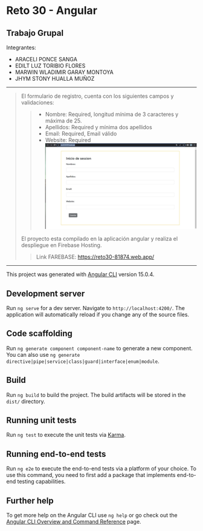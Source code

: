 # Reto 30 - Angular
## Trabajo Grupal
Integrantes:
- ARACELI PONCE SANGA
- EDILT LUZ TORIBIO FLORES
- MARWIN WLADIMIR GARAY MONTOYA
- JHYM STONY HUALLA MUÑOZ
* * *
> El formulario de registro, cuenta con los siguientes campos y validaciones:
>> - Nombre: Required, longitud mínima de 3 caracteres y máxima de 25.
>> - Apellidos: Required y mínima dos apellidos
>> - Email: Required, Email válido
>> - Website: Required
![image](https://github.com/Gyvoem/Reto30-Angular/blob/master/src/assets/RETO30.jpg)
>
> El proyecto esta compilado en la aplicación angular y realiza el despliegue en Firebase Hosting.
>
>> Link FAREBASE: https://reto30-81874.web.app/
> 
* * *

This project was generated with [Angular CLI](https://github.com/angular/angular-cli) version 15.0.4.

## Development server

Run `ng serve` for a dev server. Navigate to `http://localhost:4200/`. The application will automatically reload if you change any of the source files.

## Code scaffolding

Run `ng generate component component-name` to generate a new component. You can also use `ng generate directive|pipe|service|class|guard|interface|enum|module`.

## Build

Run `ng build` to build the project. The build artifacts will be stored in the `dist/` directory.

## Running unit tests

Run `ng test` to execute the unit tests via [Karma](https://karma-runner.github.io).

## Running end-to-end tests

Run `ng e2e` to execute the end-to-end tests via a platform of your choice. To use this command, you need to first add a package that implements end-to-end testing capabilities.

## Further help

To get more help on the Angular CLI use `ng help` or go check out the [Angular CLI Overview and Command Reference](https://angular.io/cli) page.
